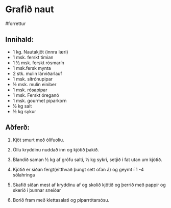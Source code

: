 # Grafið naut
#forrettur

## Innihald:
- 1 kg. Nautakjöt (innra læri)
- 1 msk. ferskt timian
- 1 ½ msk. ferskt rósmarín
- 1 msk.fersk mynta  
- 2 stk. mulin lárviðarlauf
- 1 msk. sítrónupipar
- ½  msk. mulin einiber
- 1 msk. rósapipar 
- 1 msk. Ferskt óreganó
- 1 msk. gourmet piparkorn
- ½ kg salt
- ½ kg sykur



## Aðferð:

1. Kjöt smurt með ólífuolíu.

2. Öllu kryddinu nuddað inn og kjötið þakið.

3. Blandið saman ½ kg af grófu salti, ½ kg sykri, setjið í fat utan um kjötið.

4. Kjötið er síðan fergt(eitthvað þungt sett ofan á) og geymt í 1 -4 sólahringa

5. Skafið síðan mest af kryddinu af og skolið kjötið og þerrið með pappír og skerið í þunnar sneiðar

6. Borið fram með klettasalati og piparrótarsósu.
